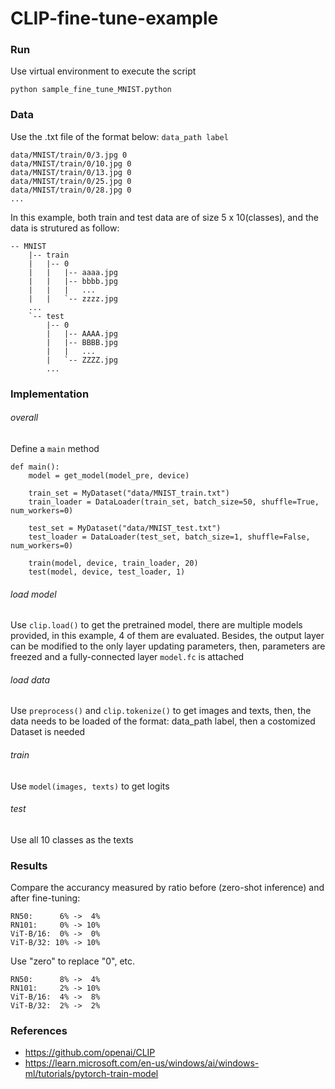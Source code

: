 # CLIP-fine-tune-example

### Run
Use virtual environment to execute the script
```
python sample_fine_tune_MNIST.python
```

### Data
Use the .txt file of the format below: `data_path label`
```
data/MNIST/train/0/3.jpg 0
data/MNIST/train/0/10.jpg 0
data/MNIST/train/0/13.jpg 0
data/MNIST/train/0/25.jpg 0
data/MNIST/train/0/28.jpg 0
...
```
In this example, both train and test data are of size 5 x 10(classes), and the data is strutured as follow:
```
-- MNIST
    |-- train
    |   |-- 0
    |   |   |-- aaaa.jpg
    |   |   |-- bbbb.jpg
    |   |   |   ...
    |   |   `-- zzzz.jpg
    ...
    `-- test
        |-- 0
        |   |-- AAAA.jpg
        |   |-- BBBB.jpg
        |   |   ...
        |   `-- ZZZZ.jpg
        ...
```

### Implementation
###### overall
Define a `main` method
```
def main():
    model = get_model(model_pre, device)
    
    train_set = MyDataset("data/MNIST_train.txt")
    train_loader = DataLoader(train_set, batch_size=50, shuffle=True, num_workers=0)
    
    test_set = MyDataset("data/MNIST_test.txt")
    test_loader = DataLoader(test_set, batch_size=1, shuffle=False, num_workers=0)
    
    train(model, device, train_loader, 20)
    test(model, device, test_loader, 1)
```
###### load model
Use `clip.load()` to get the pretrained model, there are multiple models provided, in this example, 4 of them are evaluated.
Besides, the output layer can be modified to the only layer updating parameters, then, parameters are freezed and a fully-connected layer `model.fc` is attached

###### load data
Use `preprocess()` and `clip.tokenize()` to get images and texts, then, the data needs to be loaded of the format: data_path label, then a costomized Dataset is needed

###### train
Use `model(images, texts)` to get logits

###### test
Use all 10 classes as the texts

### Results
Compare the accurancy measured by ratio before (zero-shot inference) and after fine-tuning:
```
RN50:      6% ->  4%
RN101:     0% -> 10%
ViT-B/16:  0% ->  0%
ViT-B/32: 10% -> 10%
```
Use "zero" to replace "0", etc.
```
RN50:      8% ->  4%
RN101:     2% -> 10%
ViT-B/16:  4% ->  8%
ViT-B/32:  2% ->  2%
```

### References
- https://github.com/openai/CLIP
- https://learn.microsoft.com/en-us/windows/ai/windows-ml/tutorials/pytorch-train-model
